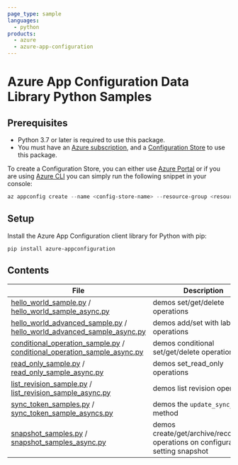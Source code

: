 ```yaml
---
page_type: sample
languages:
  - python
products:
  - azure
  - azure-app-configuration
---
```


# Azure App Configuration Data Library Python Samples

## Prerequisites

* Python 3.7 or later is required to use this package.
* You must have an [Azure subscription][azure_sub], and a [Configuration Store][configuration_store] to use this package.

To create a Configuration Store, you can either use [Azure Portal](https://ms.portal.azure.com/#create/Microsoft.Azconfig) or if you are using [Azure CLI][azure_cli] you can simply run the following snippet in your console:

```Powershell
az appconfig create --name <config-store-name> --resource-group <resource-group-name> --location eastus
```

## Setup

Install the Azure App Configuration client library for Python with pip:

```commandline
pip install azure-appconfiguration
```

## Contents

| File | Description |
|-------------|-------------|
| [hello_world_sample.py](hello_world_sample) / [hello_world_sample_async.py](hello_world_sample_async)       | demos set/get/delete operations |
| [hello_world_advanced_sample.py](hello_world_advanced_sample) / [hello_world_advanced_sample_async.py](hello_world_advanced_sample_async) | demos add/set with label/list operations |
| [conditional_operation_sample.py](conditional_operation_sample) / [conditional_operation_sample_async.py](conditional_operation_sample_async) | demos conditional set/get/delete operations |
| [read_only_sample.py](read_only_sample) / [read_only_sample_async.py](read_only_sample_async) | demos set_read_only operations |
| [list_revision_sample.py](list_revision_sample) / [list_revision_sample_async.py](list_revision_sample_async) | demos list revision operations |
| [sync_token_samples.py](sync_token_samples) / [sync_token_sample_asyncs.py](sync_token_sample_asyncs) | demos the `update_sync_token` method |
| [snapshot_samples.py](snapshot_samples) / [snapshot_samples_async.py](snapshot_samples_async) | demos create/get/archive/recover/list operations on configuration setting snapshot |

<!-- LINKS -->
[azure_sub]: https://azure.microsoft.com/free/
[azure_cli]: https://docs.microsoft.com/cli/azure
[configuration_store]: https://azure.microsoft.com/services/app-configuration/
[hello_world_sample]: https://github.com/Azure/azure-sdk-for-python/blob/main/sdk/appconfiguration/azure-appconfiguration/samples/hello_world_sample.py
[hello_world_sample_async]: https://github.com/Azure/azure-sdk-for-python/blob/main/sdk/appconfiguration/azure-appconfiguration/samples/hello_world_sample_async.py
[hello_world_advanced_sample]: https://github.com/Azure/azure-sdk-for-python/blob/main/sdk/appconfiguration/azure-appconfiguration/samples/hello_world_advanced_sample.py
[hello_world_advanced_sample_async]: https://github.com/Azure/azure-sdk-for-python/blob/main/sdk/appconfiguration/azure-appconfiguration/samples/hello_world_advanced_sample_async.py
[conditional_operation_sample]: https://github.com/Azure/azure-sdk-for-python/blob/main/sdk/appconfiguration/azure-appconfiguration/samples/conditional_operation_sample.py
[conditional_operation_sample_async]: https://github.com/Azure/azure-sdk-for-python/blob/main/sdk/appconfiguration/azure-appconfiguration/samples/conditional_operation_sample_async.py
[read_only_sample]: https://github.com/Azure/azure-sdk-for-python/blob/main/sdk/appconfiguration/azure-appconfiguration/samples/read_only_sample.py
[read_only_sample_async]: https://github.com/Azure/azure-sdk-for-python/blob/main/sdk/appconfiguration/azure-appconfiguration/samples/read_only_sample_async.py
[list_revision_sample]: https://github.com/Azure/azure-sdk-for-python/blob/main/sdk/appconfiguration/azure-appconfiguration/samples/list_revision_sample.py
[list_revision_sample_async]: https://github.com/Azure/azure-sdk-for-python/blob/main/sdk/appconfiguration/azure-appconfiguration/samples/list_revision_sample_async.py
[sync_token_samples]: https://github.com/Azure/azure-sdk-for-python/blob/main/sdk/appconfiguration/azure-appconfiguration/samples/sync_token_samples.py
[sync_token_sample_asyncs]: https://github.com/Azure/azure-sdk-for-python/blob/main/sdk/appconfiguration/azure-appconfiguration/samples/sync_token_samples_async.py
[snapshot_samples]: https://github.com/Azure/azure-sdk-for-python/blob/main/sdk/appconfiguration/azure-appconfiguration/samples/snapshot_samples.py
[snapshot_samples_async]: https://github.com/Azure/azure-sdk-for-python/blob/main/sdk/appconfiguration/azure-appconfiguration/samples/snapshot_samples_async.py
